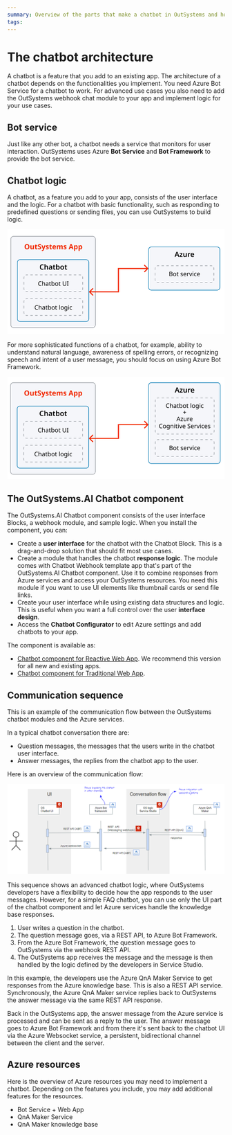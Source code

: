 ```yaml
---
summary: Overview of the parts that make a chatbot in OutSystems and how they function together.
tags:
---
```


# The chatbot architecture

A chatbot is a feature that you add to an existing app. The architecture of a chatbot depends on the functionalities you implement. You need Azure Bot Service for a chatbot to work. For advanced use cases you also need to add the OutSystems webhook chat module to your app and implement logic for your use cases. 

## Bot service

Just like any other bot, a chatbot needs a service that monitors for user interaction. OutSystems uses Azure **Bot Service** and **Bot Framework** to provide the bot service.

## Chatbot logic

A chatbot, as a feature you add to your app, consists of the user interface and the logic. For a chatbot with basic functionality, such as responding to predefined questions or sending files, you can use OutSystems to build logic.

![Azure bot service and OutSystems logic](images/chatbot-architecture-logic-outsystems-dia.png?width=400)

For more sophisticated functions of a chatbot, for example, ability to understand natural language, awareness of spelling errors, or recognizing speech and intent of a user message, you should focus on using Azure Bot Framework.

![Azure bot service and Azure logic](images/chatbot-architecture-logic-azure-dia.png?width=400)

## The OutSystems.AI Chatbot component

The OutSystems.AI Chatbot component consists of the user interface Blocks, a webhook module, and sample logic. When you install the component, you can:

* Create a **user interface** for the chatbot with the Chatbot Block. This is a drag-and-drop solution that should fit most use cases.
* Create a module that handles the chatbot **response logic**. The module comes with Chatbot Webhook template app that's part of the OutSystems.AI Chatbot component. Use it to combine responses from Azure services and access your OutSystems resources. You need this module if you want to use UI elements like thumbnail cards or send file links.
* Create your user interface while using existing data structures and logic. This is useful when you want a full control over the user **interface design**.
* Access the **Chatbot Configurator** to edit Azure settings and add chatbots to your app.

The component is available as:

* [Chatbot component for Reactive Web App](https://www.outsystems.com/forge/component-overview/7315/outsystems-ai-chatbot-reactive). We recommend this version for all new and existing apps.
* [Chatbot component for Traditional Web App](https://www.outsystems.com/forge/component-overview/5886/).

## Communication sequence

This is an example of the communication flow between the OutSystems chatbot modules and the Azure services.

In a typical chatbot conversation there are:

* Question messages, the messages that the users write in the chatbot user interface.
* Answer messages, the replies from the chatbot app to the user.

Here is an overview of the communication flow:

![communication sequence diagram](images/azure-chatbot-communication-dia.png?width=700)

<div class="info" markdown="1">

This sequence shows an advanced chatbot logic, where OutSystems developers have a flexibility to decide how the app responds to the user messages. However, for a simple FAQ chatbot, you can use only the UI part of the chatbot component and let Azure services handle the knowledge base responses.

</div>

1. User writes a question in the chatbot.
2. The question message goes, via a REST API, to Azure Bot Framework.
3. From the Azure Bot Framework, the question message goes to OutSystems via the webhook REST API.
4. The OutSystems app receives the message and the message is then handled by the logic defined by the developers in Service Studio.

In this example, the developers use the Azure QnA Maker Service to get responses from the Azure knowledge base. This is also a REST API service. Synchronously, the Azure QnA Maker service replies back to OutSystems the answer message via the same REST API response.

Back in the OutSystems app, the answer message from the Azure service is processed and can be sent as a reply to the user. The answer message goes to Azure Bot Framework and from there it's sent back to the chatbot UI via the Azure Websocket service, a persistent, bidirectional channel between the client and the server.

## Azure resources

Here is the overview of Azure resources you may need to implement a chatbot. Depending on the features you include, you may add additional features for the resources.

* Bot Service + Web App
* QnA Maker Service
* QnA Maker knowledge base